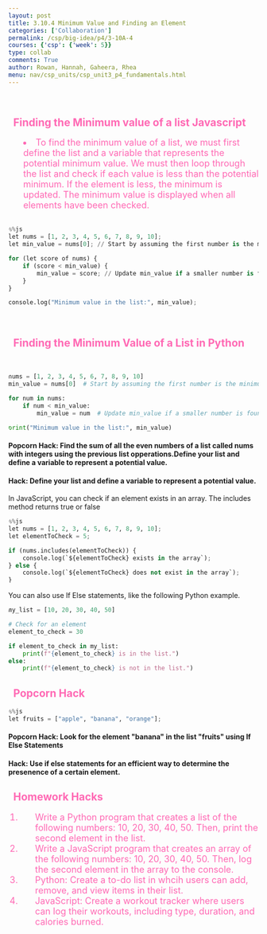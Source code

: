 ```yaml
---
layout: post
title: 3.10.4 Minimum Value and Finding an Element
categories: ['Collaboration']
permalink: /csp/big-idea/p4/3-10A-4
courses: {'csp': {'week': 5}}
type: collab
comments: True
author: Rowan, Hannah, Gaheera, Rhea
menu: nav/csp_units/csp_unit3_p4_fundamentals.html
---
```


<br>
<h2>Finding the Minimum value of a list Javascript</h2>
<li>To find the minimum value of a list, we must first define the list and a variable that represents the potential minimum value. We must then loop through the list and check if each value is less than the potential minimum. If the element is less, the minimum is updated. The minimum value is displayed when all elements have been checked.</li>
<br>
<style>
    h1 {
        color: #ff69b4;
        padding-left: 10px;
    }
    h2 {
        color: #ff69b4;
        padding-left: 10px;
    }
    div {
        background-color: #ffb6c1;
        border-radius: 10px;
    }
    li {
        color: #ff69b4;
        padding-left: 30px;
        font-size: 18px;
    }
</style>




```python
%%js
let nums = [1, 2, 3, 4, 5, 6, 7, 8, 9, 10];
let min_value = nums[0]; // Start by assuming the first number is the minimum

for (let score of nums) {
    if (score < min_value) {
        min_value = score; // Update min_value if a smaller number is found
    }
}

console.log("Minimum value in the list:", min_value);


```


<br>
<h2>Finding the Minimum Value of a List in Python</h2>
<br>
<style>
    h1 {
        color: #ff69b4;
        padding-left: 10px;
    }
    h2 {
        color: #ff69b4;
        padding-left: 10px;
    }
    div {
        background-color: #ffb6c1;
        border-radius: 10px;
    }
    li {
        color: #ff69b4;
        padding-left: 30px;
        font-size: 18px;
    }
</style>



```python
nums = [1, 2, 3, 4, 5, 6, 7, 8, 9, 10]
min_value = nums[0]  # Start by assuming the first number is the minimum

for num in nums:
    if num < min_value:
        min_value = num  # Update min_value if a smaller number is found

print("Minimum value in the list:", min_value)
```

#### Popcorn Hack: Find the sum of all the even numbers of a list called nums with integers using the previous list opperations.Define your list and define a variable to represent a potential value.

#### Hack: Define your list and define a variable to represent a potential value.

In JavaScript, you can check if an element exists in an array. The includes method returns true or false


```python
%%js
let nums = [1, 2, 3, 4, 5, 6, 7, 8, 9, 10];
let elementToCheck = 5;

if (nums.includes(elementToCheck)) {
    console.log(`${elementToCheck} exists in the array`);
} else {
    console.log(`${elementToCheck} does not exist in the array`);
}
```

You can also use If Else statements, like the following Python example.


```python
my_list = [10, 20, 30, 40, 50]

# Check for an element
element_to_check = 30

if element_to_check in my_list:
    print(f"{element_to_check} is in the list.")
else:
    print(f"{element_to_check} is not in the list.")

```

## Popcorn Hack


```python
%%js
let fruits = ["apple", "banana", "orange"];

```

#### Popcorn Hack: Look for the element "banana" in the list "fruits" using If Else Statements
#### Hack: Use if else statements for an efficient way to determine the presenence of a certain element.

## Homework Hacks

1. Write a Python program that creates a list of the following numbers: 10, 20, 30, 40, 50. Then, print the second element in the list.
2. Write a JavaScript program that creates an array of the following numbers: 10, 20, 30, 40, 50. Then, log the second element in the array to the console.
3. Python:
Create a to-do list in whcih users can add, remove, and view items in their list.
4. JavaScript:
Create a workout tracker where users can log their workouts, including type, duration, and calories burned.
